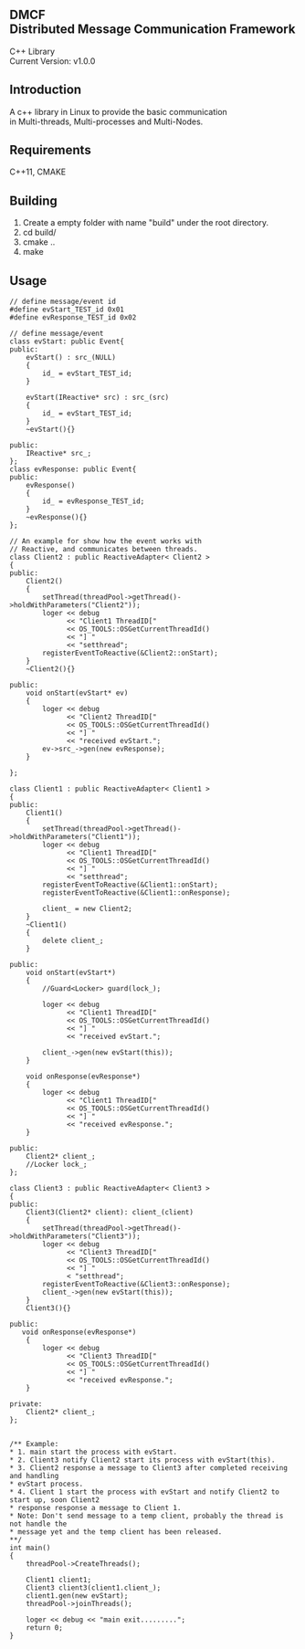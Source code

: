 DMCF   
Distributed Message Communication Framework
--------------------------------------------
C++ Library   
Current Version: v1.0.0

Introduction
---------------
A c++ library in Linux to provide the basic communication   
in Multi-threads, Multi-processes and Multi-Nodes.    

Requirements
------------
  C++11, CMAKE

Building
--------
  1. Create a empty folder with name "build" under the root directory. 
  2. cd build/ 
  3. cmake .. 
  4. make 

Usage
------
    // define message/event id 
    #define evStart_TEST_id 0x01 
    #define evResponse_TEST_id 0x02 
     
    // define message/event 
    class evStart: public Event{ 
    public:
        evStart() : src_(NULL)
        {
            id_ = evStart_TEST_id; 
        }

        evStart(IReactive* src) : src_(src)
        {
            id_ = evStart_TEST_id;
        }
        ~evStart(){}

    public:
        IReactive* src_;
    };
    class evResponse: public Event{
    public:
        evResponse()
        {
            id_ = evResponse_TEST_id; 
        }
        ~evResponse(){}
    };

    // An example for show how the event works with 
    // Reactive, and communicates between threads.
    class Client2 : public ReactiveAdapter< Client2 >
    {
    public:
        Client2()
        {
            setThread(threadPool->getThread()->holdWithParameters("Client2"));
            loger << debug 
                  << "Client1 ThreadID[" 
                  << OS_TOOLS::OSGetCurrentThreadId() 
                  << "] "
                  << "setthread";
            registerEventToReactive(&Client2::onStart);
        }
        ~Client2(){}

    public:
        void onStart(evStart* ev)
        {
            loger << debug 
                  << "Client2 ThreadID[" 
                  << OS_TOOLS::OSGetCurrentThreadId() 
                  << "] " 
                  << "received evStart.";
            ev->src_->gen(new evResponse);
        }

    };

    class Client1 : public ReactiveAdapter< Client1 >
    {
    public:
        Client1()
        {
            setThread(threadPool->getThread()->holdWithParameters("Client1"));
            loger << debug 
                  << "Client1 ThreadID[" 
                  << OS_TOOLS::OSGetCurrentThreadId() 
                  << "] "
                  << "setthread";
            registerEventToReactive(&Client1::onStart);
            registerEventToReactive(&Client1::onResponse);

            client_ = new Client2;
        }
        ~Client1()
        {
            delete client_;
        }

    public:
        void onStart(evStart*)
        {
            //Guard<Locker> guard(lock_);
            
            loger << debug 
                  << "Client1 ThreadID[" 
                  << OS_TOOLS::OSGetCurrentThreadId() 
                  << "] " 
                  << "received evStart.";

            client_->gen(new evStart(this));
        }

        void onResponse(evResponse*)
        {
            loger << debug 
                  << "Client1 ThreadID[" 
                  << OS_TOOLS::OSGetCurrentThreadId() 
                  << "] " 
                  << "received evResponse.";
        }

    public:
        Client2* client_;
        //Locker lock_;
    };

    class Client3 : public ReactiveAdapter< Client3 >
    {
    public:
        Client3(Client2* client): client_(client)
        {
            setThread(threadPool->getThread()->holdWithParameters("Client3"));
            loger << debug 
                  << "Client3 ThreadID[" 
                  << OS_TOOLS::OSGetCurrentThreadId() 
                  << "] "
                  < "setthread";
            registerEventToReactive(&Client3::onResponse);
            client_->gen(new evStart(this));
        }
        Client3(){}

    public:
       void onResponse(evResponse*)
        {
            loger << debug 
                  << "Client3 ThreadID[" 
                  << OS_TOOLS::OSGetCurrentThreadId() 
                  << "] " 
                  << "received evResponse.";
        }

    private:
        Client2* client_;
    };


    /** Example:
    * 1. main start the process with evStart.
    * 2. Client3 notify Client2 start its process with evStart(this).
    * 3. Client2 response a message to Client3 after completed receiving and handling 
    * evStart process.
    * 4. Client 1 start the process with evStart and notify Client2 to start up, soon Client2
    * response response a message to Client 1.
    * Note: Don't send message to a temp client, probably the thread is not handle the 
    * message yet and the temp client has been released.
    **/
    int main()
    {
        threadPool->CreateThreads();

        Client1 client1;
        Client3 client3(client1.client_);
        client1.gen(new evStart);
        threadPool->joinThreads();

        loger << debug << "main exit.........";
        return 0;
    }



